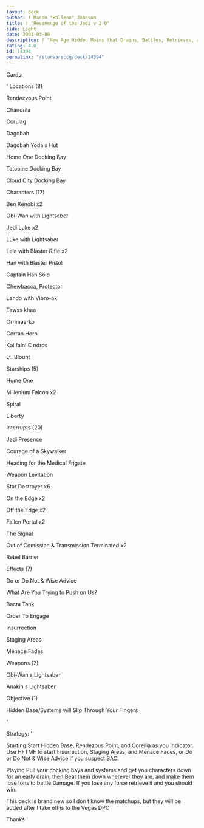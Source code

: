 ```yaml
---
layout: deck
author: ! Mason "Palleon" Johnson
title: ! "Revenenge of the Jedi v 2 0"
side: Light
date: 2001-03-08
description: ! "New Age Hidden Mains that Drains, Battles, Retrieves, and Wins. It s Undefeated in my local tournament s. 12-0 so far"
rating: 4.0
id: 14394
permalink: "/starwarsccg/deck/14394"
---
```

Cards:

' Locations (8)

Rendezvous Point

Chandrila

Corulag

Dagobah

Dagobah Yoda s Hut

Home One Docking Bay

Tatooine Docking Bay

Cloud City Docking Bay



Characters (17)

Ben Kenobi x2

Obi-Wan with Lightsaber

Jedi Luke x2

Luke with Lightsaber

Leia with Blaster Rifle x2 

Han with Blaster Pistol

Captain Han Solo

Chewbacca, Protector

Lando with Vibro-ax

Tawss khaa

Orrimaarko

Corran Horn

Kal falnl C ndros

Lt. Blount


Starships (5)

Home One

Millenium Falcon x2

Spiral

Liberty


Interrupts (20)

Jedi Presence

Courage of a Skywalker

Heading for the Medical Frigate

Weapon Levitation

Star Destroyer x6

On the Edge x2

Off the Edge x2

Fallen Portal x2

The Signal

Out of Comission & Transmission Terminated x2

Rebel Barrier


Effects (7)

Do or Do Not & Wise Advice

What Are You Trying to Push on Us?

Bacta Tank

Order To Engage

Insurrection

Staging Areas

Menace Fades



Weapons (2)

Obi-Wan s Lightsaber

Anakin s Lightsaber


Objective (1)

Hidden Base/Systems will Slip Through Your Fingers

'

Strategy: '

Starting Start Hidden Base, Rendezous Point, and Corellia as you Indicator. Use HFTMF to start Insurrection, Staging Areas, and Menace Fades, or Do or Do Not & Wise Advice if you suspect SAC.


Playing Pull your docking bays and systems and get you characters down for an early drain, then Beat them down wherever they are, and make them lose tons to battle Damage. If you lose any force retrieve it and you should win.


This deck is brand new so I don t know the matchups, but they will be added after I take ethis to the Vegas DPC


Thanks  '
